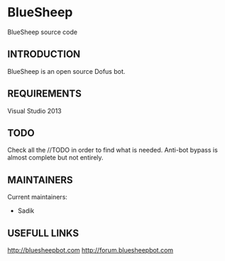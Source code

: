 # BlueSheep
BlueSheep source code

INTRODUCTION
------------

BlueSheep is an open source Dofus bot.

REQUIREMENTS
------------
Visual Studio 2013

TODO
----
Check all the //TODO in order to find what is needed.
Anti-bot bypass is almost complete but not entirely.

MAINTAINERS
-----------
Current maintainers:
- Sadik

USEFULL LINKS
-------------
http://bluesheepbot.com
http://forum.bluesheepbot.com
